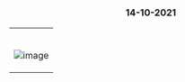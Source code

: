 #

### <p align="center"> 14-10-2021 </p>

<table>
	<tr>
		 <td>


</br>
	

![image](https://user-images.githubusercontent.com/76246106/137352520-4398a965-8681-4a31-9900-c3f008c47233.png)

       
</table>

</br>      


